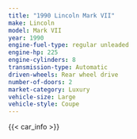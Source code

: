 ```yaml
---
title: "1990 Lincoln Mark VII"
make: Lincoln
model: Mark VII
year: 1990
engine-fuel-type: regular unleaded
engine-hp: 225
engine-cylinders: 8
transmission-type: Automatic
driven-wheels: Rear wheel drive
number-of-doors: 2
market-category: Luxury
vehicle-size: Large
vehicle-style: Coupe
---
```


{{< car_info >}}
